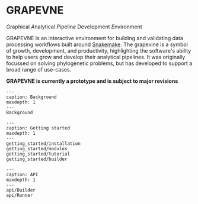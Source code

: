 # GRAPEVNE

*Gr*aphical *A*nalytical *P*ipelin*e* De*v*elopme*n*t *E*nvironment


GRAPEVNE is an interactive environment for building and validating data
processing workflows built around [Snakemake](https://snakemake.github.io/).
The grapevine is a symbol of growth, development, and productivity, highlighting
the software's ability to help users grow and develop their analytical pipelines.
It was originally focussed on solving phylogenetic problems, but has developed
to support a broad range of use-cases.

**GRAPEVNE is currently a prototype and is subject to major revisions**

```{toctree}
---
caption: Background
maxdepth: 1
---
Background
```

```{toctree}
---
caption: Getting started
maxdepth: 1
---
getting_started/installation
getting_started/modules
getting_started/tutorial
getting_started/builder
```

```{toctree}
---
caption: API
maxdepth: 1
---
api/Builder
api/Runner
```

